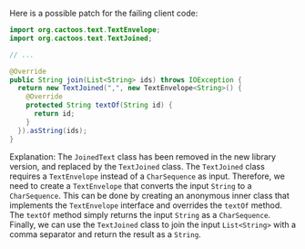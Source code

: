Here is a possible patch for the failing client code:
```java
import org.cactoos.text.TextEnvelope;
import org.cactoos.text.TextJoined;

// ...

@Override
public String join(List<String> ids) throws IOException {
  return new TextJoined(",", new TextEnvelope<String>() {
    @Override
    protected String textOf(String id) {
      return id;
    }
  }).asString(ids);
}
```
Explanation:
The `JoinedText` class has been removed in the new library version, and replaced by the `TextJoined` class.
The `TextJoined` class requires a `TextEnvelope` instead of a `CharSequence` as input.
Therefore, we need to create a `TextEnvelope` that converts the input `String` to a `CharSequence`.
This can be done by creating an anonymous inner class that implements the `TextEnvelope` interface and overrides the `textOf` method.
The `textOf` method simply returns the input `String` as a `CharSequence`.
Finally, we can use the `TextJoined` class to join the input `List<String>` with a comma separator and return the result as a `String`.
